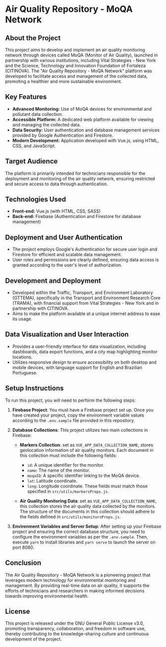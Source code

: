 # Air Quality Repository - MoQA Network

## About the Project

This project aims to develop and implement an air quality monitoring network through devices called MoQA (Monitor of Air Quality), launched in partnership with various institutions, including Vital Strategies - New York and the Science, Technology and Innovation Foundation of Fortaleza (CITINOVA). The "Air Quality Repository - MoQA Network" platform was developed to facilitate access and management of the collected data, promoting a healthier and more sustainable environment.

## Key Features

- **Advanced Monitoring:** Use of MoQA devices for environmental and pollutant data collection.
- **Accessible Platform:** A dedicated web platform available for viewing and managing the collected data.
- **Data Security:** User authentication and database management services provided by Google Authentication and Firestore.
- **Modern Development:** Application developed with Vue.js, using HTML, CSS, and JavaScript.

## Target Audience

The platform is primarily intended for technicians responsible for the deployment and monitoring of the air quality network, ensuring restricted and secure access to data through authentication.

## Technologies Used

- **Front-end:** Vue.js (with HTML, CSS, SASS)
- **Back-end:** Firebase (Authentication and Firestore for database management)

## Deployment and User Authentication

- The project employs Google's Authentication for secure user login and Firestore for efficient and scalable data management.
- User roles and permissions are clearly defined, ensuring data access is granted according to the user's level of authorization.

## Development and Deployment

- Developed within the Traffic, Transport, and Environment Laboratory (GTTEMA), specifically in the Transport and Environment Research Core (TRAMA), with financial support from Vital Strategies - New York and in partnership with CITINOVA.
- Aims to make the platform available at a unique internet address to ease its usage.

## Data Visualization and User Interaction

- Provides a user-friendly interface for data visualization, including dashboards, data export functions, and a city map highlighting monitor locations.
- Utilizes responsive design to ensure accessibility on both desktop and mobile devices, with language support for English and Brazilian Portuguese.


## Setup Instructions

To run this project, you will need to perform the following steps:

1. **Firebase Project**: You must have a Firebase project set up. Once you have created your project, copy the environment variable values according to the `.env.sample` file provided in this repository.

2. **Database Collections**: This project utilizes two main collections in Firebase:

   - **Markers Collection**: set as `VUE_APP_DATA_COLLECTION_NAME`, stores geolocation information of air quality monitors. Each document in this collection must include the following fields:
     - `id`: A unique identifier for the monitor.
     - `name`: The name of the monitor.
     - `moqaID`: A specific identifier linking to the MoQA device.
     - `lat`: Latitude coordinate.
     - `long`: Longitude coordinate.
   These fields must match those specified in `src/utils/markersProps.js`.

   - **Air Quality Monitoring Data**: set as `VUE_APP_DATA_COLLECTION_NAME`, this collection stores the air quality data collected by the monitors. The structure of the documents in this collection should adhere to the fields defined in `src/utils/monitorsProps.js`.

3. **Environment Variables and Server Setup**: After setting up your Firebase project and ensuring the correct database structure, you need to configure the environment variables as per the `.env.sample`. Then, execute `yarn` to install libraries and `yarn serve` to launch the server on port 8080.

## Conclusion

The Air Quality Repository - MoQA Network is a pioneering project that leverages modern technology for environmental monitoring and management. By providing real-time data on air quality, it supports the efforts of technicians and researchers in making informed decisions towards improving environmental health.

## License

This project is released under the GNU General Public License v3.0, promoting transparency, collaboration, and freedom in software use, thereby contributing to the knowledge-sharing culture and continuous development of the project.
